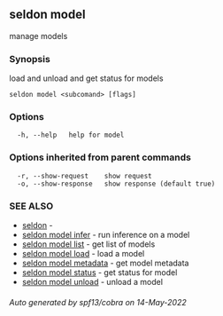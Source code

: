 ## seldon model

manage models

### Synopsis

load and unload and get status for models

```
seldon model <subcomand> [flags]
```

### Options

```
  -h, --help   help for model
```

### Options inherited from parent commands

```
  -r, --show-request    show request
  -o, --show-response   show response (default true)
```

### SEE ALSO

* [seldon](seldon.md)	 - 
* [seldon model infer](seldon_model_infer.md)	 - run inference on a model
* [seldon model list](seldon_model_list.md)	 - get list of models
* [seldon model load](seldon_model_load.md)	 - load a model
* [seldon model metadata](seldon_model_metadata.md)	 - get model metadata
* [seldon model status](seldon_model_status.md)	 - get status for model
* [seldon model unload](seldon_model_unload.md)	 - unload a model

###### Auto generated by spf13/cobra on 14-May-2022
